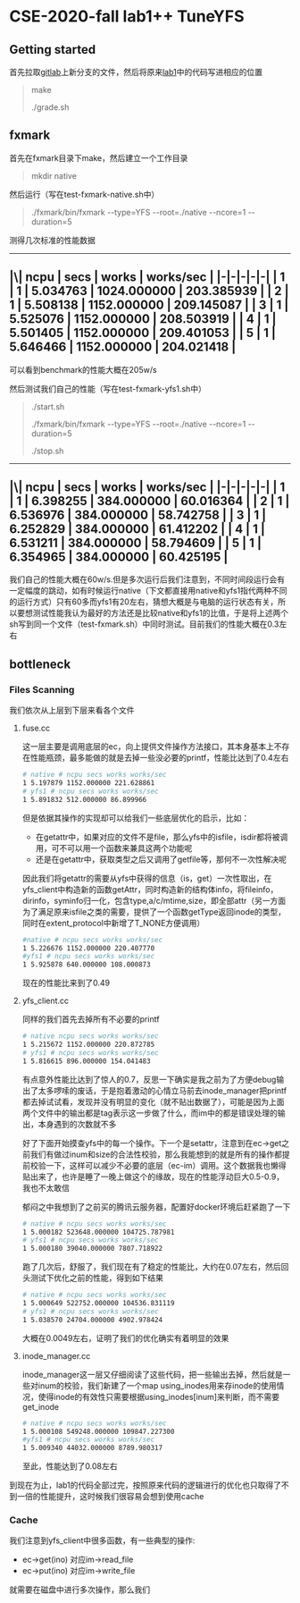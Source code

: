 # CSE-2020-fall lab1++ TuneYFS

## Getting started

首先拉取[gitlab](http://ipads.se.sjtu.edu:1312/lab)上新分支的文件，然后将原来[lab1](https://github.com/Laffery/cselab1)中的代码写进相应的位置

> make
>
> ./grade.sh

## fxmark

首先在fxmark目录下make，然后建立一个工作目录

> mkdir native

然后运行（写在test-fxmark-native.sh中）

> ./fxmark/bin/fxmark --type=YFS --root=./native --ncore=1 --duration=5

测得几次标准的性能数据

---
|\\| ncpu | secs | works | works/sec |
|-|-|-|-|-|
| 1 | 1 | 5.034763 | 1024.000000 | 203.385939 |
| 2 | 1 | 5.508138 | 1152.000000 | 209.145087 |
| 3 | 1 | 5.525076 | 1152.000000 | 208.503919 |
| 4 | 1 | 5.501405 | 1152.000000 | 209.401053 |
| 5 | 1 | 5.646466 | 1152.000000 | 204.021418 |
---

可以看到benchmark的性能大概在205w/s

然后测试我们自己的性能（写在test-fxmark-yfs1.sh中）

> ./start.sh
>
> ./fxmark/bin/fxmark --type=YFS --root=./native --ncore=1 --duration=5
>
> ./stop.sh
---
|\\| ncpu | secs | works | works/sec |
|-|-|-|-|-|
| 1 | 1 | 6.398255 | 384.000000 | 60.016364 |
| 2 | 1 | 6.536976 | 384.000000 | 58.742758 |
| 3 | 1 | 6.252829 | 384.000000 | 61.412202 |
| 4 | 1 | 6.531211 | 384.000000 | 58.794609 |
| 5 | 1 | 6.354965 | 384.000000 | 60.425195 |
---

我们自己的性能大概在60w/s.但是多次运行后我们注意到，不同时间段运行会有一定幅度的跳动，如有时候运行native（下文都直接用native和yfs1指代两种不同的运行方式）只有60多而yfs1有20左右，猜想大概是与电脑的运行状态有关，所以要想测试性能我认为最好的方法还是比较native和yfs1的比值，于是将上述两个sh写到同一个文件（test-fxmark.sh）中同时测试。目前我们的性能大概在0.3左右

## bottleneck

### Files Scanning

我们依次从上层到下层来看各个文件

1. fuse.cc

    这一层主要是调用底层的ec，向上提供文件操作方法接口，其本身基本上不存在性能瓶颈，最多能做的就是去掉一些没必要的printf，性能比达到了0.4左右

    ```sh
    # native # ncpu secs works works/sec
    1 5.197879 1152.000000 221.628861
    # yfs1 # ncpu secs works works/sec
    1 5.891832 512.000000 86.899966
    ```

    但是依据其操作的实现却可以给我们一些底层优化的启示，比如：

    - 在getattr中，如果对应的文件不是file，那么yfs中的isfile，isdir都将被调用，可不可以用一个函数来兼具这两个功能呢
    - 还是在getattr中，获取类型之后又调用了getfile等，那何不一次性解决呢

    因此我们将getattr的需要从yfs中获得的信息（is，get）一次性取出，在yfs_client中构造新的函数getAttr，同时构造新的结构体info，将fileinfo，dirinfo，syminfo归一化，包含type,a/c/mtime,size，即全部attr（另一方面为了满足原来isfile之类的需要，提供了一个函数getType返回inode的类型，同时在extent_protocol中新增了T_NONE方便调用）

    ```sh
    #native # ncpu secs works works/sec
    1 5.226676 1152.000000 220.407770
    #yfs1 # ncpu secs works works/sec
    1 5.925878 640.000000 108.000873
    ```

    现在的性能比来到了0.49

2. yfs_client.cc

    同样的我们首先去掉所有不必要的printf

    ```sh
    # native ncpu secs works works/sec
    1 5.215672 1152.000000 220.872785
    # yfs1 # ncpu secs works works/sec
    1 5.816615 896.000000 154.041483
    ```

    有点意外性能比达到了惊人的0.7，反思一下确实是我之前为了方便debug输出了太多啰嗦的废话，于是抱着激动的心情立马前去inode_manager把printf都去掉试试看，发现并没有明显的变化（就不贴出数据了），可能是因为上面两个文件中的输出都是tag表示这一步做了什么，而im中的都是错误处理的输出，本身遇到的次数就不多

    好了下面开始摸查yfs中的每一个操作。下一个是setattr，注意到在ec->get之前我们有做过inum和size的合法性校验，那么我能想到的就是所有的操作都提前校验一下，这样可以减少不必要的底层（ec-im）调用。这个数据我也懒得贴出来了，也许是睡了一晚上做这个的缘故，现在的性能浮动巨大0.5-0.9，我也不太敢信

    郁闷之中我想到了之前买的腾讯云服务器，配置好docker环境后赶紧跑了一下

    ```sh
    # native # ncpu secs works works/sec
    1 5.000182 523648.000000 104725.787981
    # yfs1 # ncpu secs works works/sec
    1 5.000180 39040.000000 7807.718922
    ```

    跑了几次后，舒服了，我们现在有了稳定的性能比，大约在0.07左右，然后回头测试下优化之前的性能，得到如下结果

    ```sh
    # native # ncpu secs works works/sec
    1 5.000649 522752.000000 104536.831119
    # yfs1 # ncpu secs works works/sec
    1 5.038570 24704.000000 4902.978424
    ```

    大概在0.0049左右，证明了我们的优化确实有着明显的效果

3. inode_manager.cc

    inode_manager这一层又仔细阅读了这些代码，把一些输出去掉，然后就是一些对inum的校验，我们新建了一个map using_inodes用来存inode的使用情况，使得inode的有效性只需要根据using_inodes\[inum]来判断，而不需要get_inode

    ```sh
    # native # ncpu secs works works/sec
    1 5.000108 549248.000000 109847.227300
    #yfs1 # ncpu secs works works/sec
    1 5.009340 44032.000000 8789.980317
    ```

    至此，性能达到了0.08左右

到现在为止，lab1的代码全部过完，按照原来代码的逻辑进行的优化也只取得了不到一倍的性能提升，这时候我们很容易会想到使用cache

### Cache

我们注意到yfs_client中很多函数，有一些典型的操作:

- ec->get(ino) 对应im->read_file
- ec->put(ino) 对应im->write_file

就需要在磁盘中进行多次操作，那么我们
